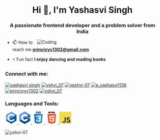 <h1 align="center">Hi 👋, I'm Yashasvi Singh</h1>
<h3 align="center">A passionate frontend developer and a problem solver from India</h3>
<image align="right" alt="Coding" width="400" src="https://t3.ftcdn.net/jpg/03/29/36/40/360_F_329364028_wVuGGblS5BxfbbQYiPMZzpzOuAYUBkzx.jpg">

- 📫 How to reach me **princiyyv1302@gmail.com**

- ⚡ Fun fact **I enjoy dancing and reading books**

<h3 align="left">Connect with me:</h3>
<p align="left">
<a href="https://linkedin.com/in/yashasvi singh" target="blank"><img align="center" src="https://raw.githubusercontent.com/rahuldkjain/github-profile-readme-generator/master/src/images/icons/Social/linked-in-alt.svg" alt="yashasvi singh" height="30" width="40" /></a>
<a href="https://instagram.com/yshvi_07" target="blank"><img align="center" src="https://raw.githubusercontent.com/rahuldkjain/github-profile-readme-generator/master/src/images/icons/Social/instagram.svg" alt="yshvi_07" height="30" width="40" /></a>
<a href="https://www.codechef.com/users/yashvi-07" target="blank"><img align="center" src="https://cdn.jsdelivr.net/npm/simple-icons@3.1.0/icons/codechef.svg" alt="yashvi-07" height="30" width="40" /></a>
<a href="https://www.hackerrank.com/e_yashasvi1136" target="blank"><img align="center" src="https://raw.githubusercontent.com/rahuldkjain/github-profile-readme-generator/master/src/images/icons/Social/hackerrank.svg" alt="e_yashasvi1136" height="30" width="40" /></a>
<a href="https://www.leetcode.com/princiyyv1302" target="blank"><img align="center" src="https://raw.githubusercontent.com/rahuldkjain/github-profile-readme-generator/master/src/images/icons/Social/leet-code.svg" alt="princiyyv1302" height="30" width="40" /></a>
<a href="https://discord.gg/yshvi_07" target="blank"><img align="center" src="https://raw.githubusercontent.com/rahuldkjain/github-profile-readme-generator/master/src/images/icons/Social/discord.svg" alt="yshvi_07" height="30" width="40" /></a>
</p>

<h3 align="left">Languages and Tools:</h3>
<p align="left"> <a href="https://www.cprogramming.com/" target="_blank" rel="noreferrer"> <img src="https://raw.githubusercontent.com/devicons/devicon/master/icons/c/c-original.svg" alt="c" width="40" height="40"/> </a> <a href="https://www.w3schools.com/cpp/" target="_blank" rel="noreferrer"> <img src="https://raw.githubusercontent.com/devicons/devicon/master/icons/cplusplus/cplusplus-original.svg" alt="cplusplus" width="40" height="40"/> </a> <a href="https://www.w3schools.com/css/" target="_blank" rel="noreferrer"> <img src="https://raw.githubusercontent.com/devicons/devicon/master/icons/css3/css3-original-wordmark.svg" alt="css3" width="40" height="40"/> </a> <a href="https://www.w3.org/html/" target="_blank" rel="noreferrer"> <img src="https://raw.githubusercontent.com/devicons/devicon/master/icons/html5/html5-original-wordmark.svg" alt="html5" width="40" height="40"/> </a> <a href="https://developer.mozilla.org/en-US/docs/Web/JavaScript" target="_blank" rel="noreferrer"> <img src="https://raw.githubusercontent.com/devicons/devicon/master/icons/javascript/javascript-original.svg" alt="javascript" width="40" height="40"/> </a> </p>

<p><img align="center" src="https://github-readme-streak-stats.herokuapp.com/?user=yshvi-07&" alt="yshvi-07" /></p>
